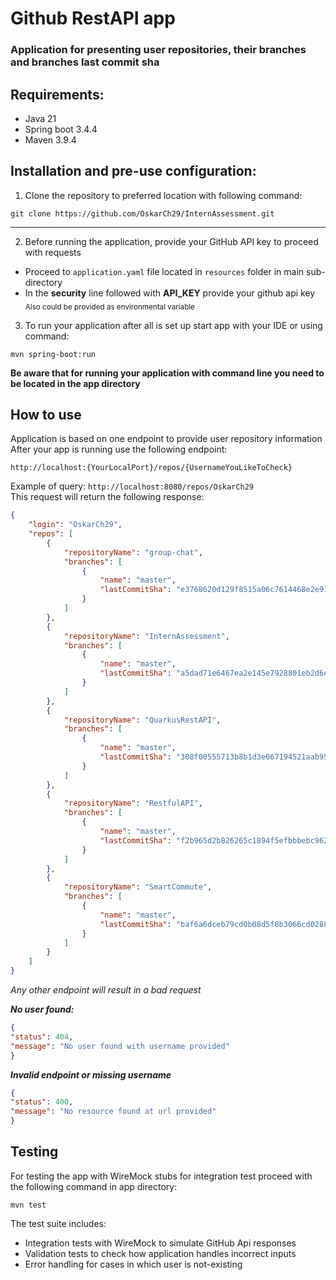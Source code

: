 # Github RestAPI app
### Application for presenting user repositories, their branches and branches last commit sha

## Requirements:
* Java 21 
* Spring boot 3.4.4
* Maven 3.9.4

## Installation and pre-use configuration:
1. Clone the repository to preferred location with following command:<br>
 ```shell
 git clone https://github.com/OskarCh29/InternAssessment.git
```
****
2. Before running the application, provide your GitHub API key to proceed with requests<br>
* Proceed to `application.yaml` file located in `resources` folder in main sub-directory<br>
* In the **security** line followed with **API_KEY** provide your github api key<br>
<sub>Also could be provided as environmental variable </sub>

3. To run your application after all is set up start app with your IDE or using command:<br>
```shell
mvn spring-boot:run
```
**Be aware that for running your application with command line you need to be located in the app directory**

## How to use
Application is based on one endpoint to provide user repository information
After your app is running use the following endpoint:<br>
```shell
http://localhost:{YourLocalPort}/repos/{UsernameYouLikeToCheck}
```
Example of query: `http://localhost:8080/repos/OskarCh29`<br>
This request will return the following response:<br>
```JSON
{
    "login": "OskarCh29",
    "repos": [
        {
            "repositoryName": "group-chat",
            "branches": [
                {
                    "name": "master",
                    "lastCommitSha": "e3768620d129f8515a06c7614468e2e91d303899"
                }
            ]
        },
        {
            "repositoryName": "InternAssessment",
            "branches": [
                {
                    "name": "master",
                    "lastCommitSha": "a5dad71e6467ea2e145e7928801eb2d6e63dd429"
                }
            ]
        },
        {
            "repositoryName": "QuarkusRestAPI",
            "branches": [
                {
                    "name": "master",
                    "lastCommitSha": "308f00555713b8b1d3e067194521aab95be21387"
                }
            ]
        },
        {
            "repositoryName": "RestfulAPI",
            "branches": [
                {
                    "name": "master",
                    "lastCommitSha": "f2b965d2b826265c1894f5efbbbebc9625e5cac4"
                }
            ]
        },
        {
            "repositoryName": "SmartCommute",
            "branches": [
                {
                    "name": "master",
                    "lastCommitSha": "baf6a6dceb79cd0b08d5f8b3066cd0288cbfe027"
                }
            ]
        }
    ]
}
```

*Any other endpoint will result in a bad request*<br>

***No user found:***
```JSON
{
"status": 404,
"message": "No user found with username provided"
}
```

***Invalid endpoint or missing username***
```JSON
{
"status": 400,
"message": "No resource found at url provided"
}
```

## Testing
For testing the app with WireMock stubs for integration test proceed with the following command in app directory:<br>
```shell
mvn test
```
The test suite includes:
* Integration tests with WireMock to simulate GitHub Api responses
* Validation tests to check how application handles incorrect inputs
* Error handling for cases in which user is not-existing

